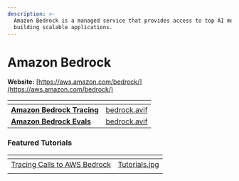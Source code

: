 ```yaml
---
description: >-
  Amazon Bedrock is a managed service that provides access to top AI models for
  building scalable applications.
---
```


# Amazon Bedrock

**Website:** [https://aws.amazon.com/bedrock/](https://aws.amazon.com/bedrock/)

<table data-card-size="large" data-view="cards"><thead><tr><th></th><th data-hidden data-card-cover data-type="files"></th></tr></thead><tbody><tr><td><a href="amazon-bedrock-tracing.md"><strong>Amazon Bedrock Tracing</strong></a></td><td><a href="../../.gitbook/assets/bedrock.avif">bedrock.avif</a></td></tr><tr><td><a href="amazon-bedrock-evals.md"><strong>Amazon Bedrock Evals</strong></a></td><td><a href="../../.gitbook/assets/bedrock.avif">bedrock.avif</a></td></tr></tbody></table>

### Featured Tutorials

<table data-view="cards"><thead><tr><th></th><th data-hidden data-card-cover data-type="files"></th></tr></thead><tbody><tr><td><a href="https://colab.research.google.com/github/Arize-ai/phoenix/blob/3c0ab8b33fdb3d97639fb5863643c3c32fe2d3af/tutorials/evals/bedrock_tracing_and_evals_tutorial.ipynb#L28">Tracing Calls to AWS Bedrock</a></td><td><a href="../../.gitbook/assets/Tutorials.jpg">Tutorials.jpg</a></td></tr><tr><td></td><td></td></tr></tbody></table>
